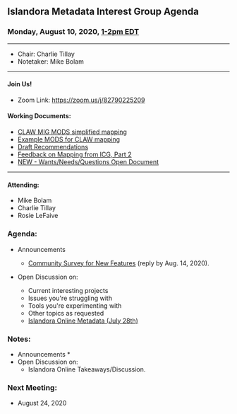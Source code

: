 ## Islandora Metadata Interest Group Agenda
### Monday, August 10, 2020, [1-2pm EDT](http://www.thetimezoneconverter.com/?t=1%20pm&tz=Toronto&)

---
* Chair: Charlie Tillay
* Notetaker: Mike Bolam

---

#### Join Us!
* Zoom Link: https://zoom.us/j/82790225209

#### Working Documents:
* [CLAW MIG MODS simplified mapping](https://docs.google.com/spreadsheets/d/18u2qFJ014IIxlVpM3JXfDEFccwBZcoFsjbBGpvL0jJI/edit#gid=0)
* [Example MODS for CLAW mapping](https://docs.google.com/spreadsheets/d/1C2Xie7HUDSgRT5v4ldoJvlNdoXz2GHAPvL3PE3TOKW8/edit#gid=1829081124)
* [Draft Recommendations](https://docs.google.com/document/d/15qSO9YcALtYSqd6CUuGx0t8FwUJ5pPwVPz0PA5rU898/edit#heading=h.f9r6knw0rjvu)
* [Feedback on Mapping from ICG, Part 2](https://docs.google.com/document/d/11OpqMMCXM1TFXgsr4yyTQ_cH9DabnD31p7JnuTRQl28/edit?invite=CMWvruEI&ts=5e66437f)
* [NEW - Wants/Needs/Questions Open Document](https://docs.google.com/document/d/12Kpb6826TNPzzMuyPS0sESa9TLnmljQmeioWbaPeEdA/edit)

---

#### Attending:
* Mike Bolam
* Charlie Tillay
* Rosie LeFaive


### Agenda:
* Announcements
  * [Community Survey for New Features](https://groups.google.com/forum/?utm_medium=email&utm_source=footer#!msg/islandora/SOED-scjAmQ/BGvnB2YOCQAJ) (reply by Aug. 14, 2020).
  
* Open Discussion on:
  * Current interesting projects
  * Issues you're struggling with
  * Tools you're experimenting with
  * Other topics as requested
  * [Islandora Online Metadata (July 28th)](https://docs.google.com/document/d/1DPb3l1G-mwToAcSHZayDTyLLMnGG5uLywc7xYsIO0Tg/edit#heading=h.7g786wltohoz)

### Notes:
* Announcements
  *
* Open Discussion on:
  * Islandora Online Takeaways/Discussion.
  
### Next Meeting:
* August 24, 2020
